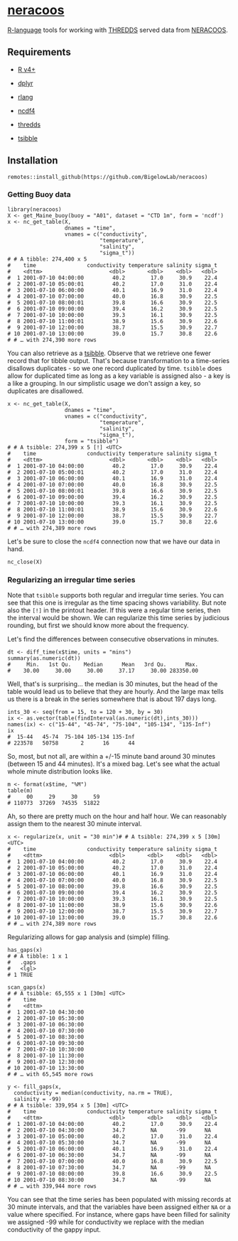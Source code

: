 # [neracoos](http://www.neracoos.org/thredds/catalog.html)

[R-language](https://www.r-project.org/) tools for working with [THREDDS](https://www.unidata.ucar.edu/software/tds/current/) served data from [NERACOOS](http://www.neracoos.org/thredds/catalog.html).

## Requirements

  + [R v4+](https://www.r-project.org/)
  
  + [dplyr](https://CRAN.R-project.org/package=dplyr)
  
  + [rlang](https://CRAN.R-project.org/package=rlang)
  
  + [ncdf4](https://CRAN.R-project.org/package=ncdf4)
  
  + [thredds](https://github.com/BigelowLab/thredds)
  
  + [tsibble](https://CRAN.R-project.org/package=tsibble)
    

## Installation

```
remotes::install_github(https://github.com/BigelowLab/neracoos)
```

### Getting Buoy data

```
library(neracoos)
X <- get_Maine_buoy(buoy = "A01", dataset = "CTD 1m", form = 'ncdf')
x <- nc_get_table(X, 
                  dnames = "time",
                  vnames = c("conductivity",
                             "temperature",
                             "salinity",
                             "sigma_t"))
# # A tibble: 274,400 x 5
#    time                conductivity temperature salinity sigma_t
#    <dttm>                     <dbl>       <dbl>    <dbl>   <dbl>
#  1 2001-07-10 04:00:00         40.2        17.0     30.9    22.4
#  2 2001-07-10 05:00:01         40.2        17.0     31.0    22.4
#  3 2001-07-10 06:00:00         40.1        16.9     31.0    22.4
#  4 2001-07-10 07:00:00         40.0        16.8     30.9    22.5
#  5 2001-07-10 08:00:01         39.8        16.6     30.9    22.5
#  6 2001-07-10 09:00:00         39.4        16.2     30.9    22.5
#  7 2001-07-10 10:00:00         39.3        16.1     30.9    22.5
#  8 2001-07-10 11:00:01         38.9        15.6     30.9    22.6
#  9 2001-07-10 12:00:00         38.7        15.5     30.9    22.7
# 10 2001-07-10 13:00:00         39.0        15.7     30.8    22.6
# # … with 274,390 more rows
```

You can also retrieve as a [tsibble](https://CRAN.R-project.org/package=tsibble). Observe that we retrieve one fewer record that for tibble output.  That's because transformation to a time-series disallows duplicates - so we one record duplicated by time. `tsibble` does allow for duplicated time as long as a key variable is assigned also - a key is a like a grouping. In our simplistic usage we don't assign a key, so duplicates are disallowed.

```
x <- nc_get_table(X, 
                  dnames = "time",
                  vnames = c("conductivity",
                             "temperature",
                             "salinity",
                             "sigma_t"),
                  form = "tsibble")
# # A tsibble: 274,399 x 5 [!] <UTC>
#    time                conductivity temperature salinity sigma_t
#    <dttm>                     <dbl>       <dbl>    <dbl>   <dbl>
#  1 2001-07-10 04:00:00         40.2        17.0     30.9    22.4
#  2 2001-07-10 05:00:01         40.2        17.0     31.0    22.4
#  3 2001-07-10 06:00:00         40.1        16.9     31.0    22.4
#  4 2001-07-10 07:00:00         40.0        16.8     30.9    22.5
#  5 2001-07-10 08:00:01         39.8        16.6     30.9    22.5
#  6 2001-07-10 09:00:00         39.4        16.2     30.9    22.5
#  7 2001-07-10 10:00:00         39.3        16.1     30.9    22.5
#  8 2001-07-10 11:00:01         38.9        15.6     30.9    22.6
#  9 2001-07-10 12:00:00         38.7        15.5     30.9    22.7
# 10 2001-07-10 13:00:00         39.0        15.7     30.8    22.6
# # … with 274,389 more rows                             
```

Let's be sure to close the `ncdf4` connection now that we have our data in hand.

```
nc_close(X)
```

### Regularizing an irregular time series

Note that `tsibble` supports both regular and irregular time series.  You can see that this one is irregular as the time spacing shows variability.  But note also the `[!]` in the printout header. If this were a regular time series, then the interval would be shown.  We can regularize this time series by judicious rounding, but first we should know more about the frequency.

Let's find the differences between consecutive observations in minutes.

```
dt <- diff_time(x$time, units = "mins")
summary(as.numeric(dt))
#     Min.   1st Qu.    Median      Mean   3rd Qu.      Max. 
#    30.00     30.00     30.00     37.17     30.00 283350.00 
```

Well, that's is surprising... the median is 30 minutes, but the head of the table would lead us to believe that they are hourly.  And the large max tells us there is a break in the series somewhere that is about 197 days long.

```
ints_30 <- seq(from = 15, to = 120 + 30, by = 30)
ix <- as.vector(table(findInterval(as.numeric(dt),ints_30)))
names(ix) <- c("15-44", "45-74", "75-104", "105-134", "135-Inf")
ix
#  15-44   45-74  75-104 105-134 135-Inf 
# 223578   50758       2      16      44 
```

So, most, but not all, are within a +/-15 minute band around 30 minutes (between 15 and 44 minutes).  It's a mixed bag. Let's see what the actual whole minute distribution looks like.

```
m <- format(x$time, "%M")
table(m)
#     00     29     30     59 
# 110773  37269  74535  51822 
```

Ah, so there are pretty much on the hour and half hour.  We can reasonably assign them to the nearest 30 minute interval.

```
x <- regularize(x, unit = "30 min")# # A tsibble: 274,399 x 5 [30m] <UTC>
#    time                conductivity temperature salinity sigma_t
#    <dttm>                     <dbl>       <dbl>    <dbl>   <dbl>
#  1 2001-07-10 04:00:00         40.2        17.0     30.9    22.4
#  2 2001-07-10 05:00:00         40.2        17.0     31.0    22.4
#  3 2001-07-10 06:00:00         40.1        16.9     31.0    22.4
#  4 2001-07-10 07:00:00         40.0        16.8     30.9    22.5
#  5 2001-07-10 08:00:00         39.8        16.6     30.9    22.5
#  6 2001-07-10 09:00:00         39.4        16.2     30.9    22.5
#  7 2001-07-10 10:00:00         39.3        16.1     30.9    22.5
#  8 2001-07-10 11:00:00         38.9        15.6     30.9    22.6
#  9 2001-07-10 12:00:00         38.7        15.5     30.9    22.7
# 10 2001-07-10 13:00:00         39.0        15.7     30.8    22.6
# # … with 274,389 more rows
```

Regularizing allows for gap analysis and (simple) filling.

``` 
has_gaps(x)
# # A tibble: 1 x 1
#   .gaps
#   <lgl>
# 1 TRUE 

scan_gaps(x)
# # A tsibble: 65,555 x 1 [30m] <UTC>
#    time               
#    <dttm>             
#  1 2001-07-10 04:30:00
#  2 2001-07-10 05:30:00
#  3 2001-07-10 06:30:00
#  4 2001-07-10 07:30:00
#  5 2001-07-10 08:30:00
#  6 2001-07-10 09:30:00
#  7 2001-07-10 10:30:00
#  8 2001-07-10 11:30:00
#  9 2001-07-10 12:30:00
# 10 2001-07-10 13:30:00
# # … with 65,545 more rows

y <- fill_gaps(x, 
  conductivity = median(conductivity, na.rm = TRUE),
  salinity = -99)
# # A tsibble: 339,954 x 5 [30m] <UTC>
#    time                conductivity temperature salinity sigma_t
#    <dttm>                     <dbl>       <dbl>    <dbl>   <dbl>
#  1 2001-07-10 04:00:00         40.2        17.0     30.9    22.4
#  2 2001-07-10 04:30:00         34.7        NA      -99      NA  
#  3 2001-07-10 05:00:00         40.2        17.0     31.0    22.4
#  4 2001-07-10 05:30:00         34.7        NA      -99      NA  
#  5 2001-07-10 06:00:00         40.1        16.9     31.0    22.4
#  6 2001-07-10 06:30:00         34.7        NA      -99      NA  
#  7 2001-07-10 07:00:00         40.0        16.8     30.9    22.5
#  8 2001-07-10 07:30:00         34.7        NA      -99      NA  
#  9 2001-07-10 08:00:00         39.8        16.6     30.9    22.5
# 10 2001-07-10 08:30:00         34.7        NA      -99      NA  
# # … with 339,944 more rows
```

You can see that the time series has been populated with missing records at 30 minute intervals,
and that the variables have been assigned either `NA` or a value where specified.  For instance,
where gaps have been filled for salinity we assigned -99 while for conductivity we replace with the median conductivity of the gappy input.

